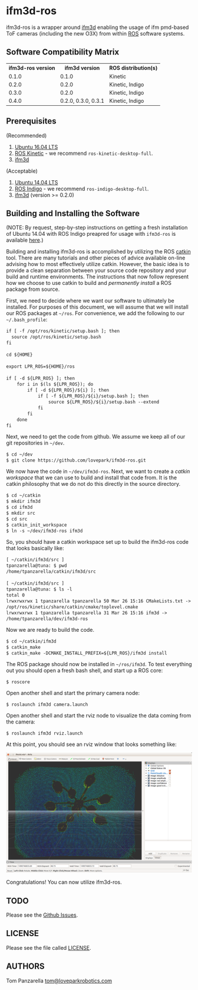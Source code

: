 ifm3d-ros
=========
ifm3d-ros is a wrapper around [ifm3d](https://github.com/lovepark/ifm3d)
enabling the usage of ifm pmd-based ToF cameras (including the new O3X) from
within [ROS](http://ros.org) software systems.

Software Compatibility Matrix
-----------------------------
<table>
  <tr>
    <th>ifm3d-ros version</th>
    <th>ifm3d version</th>
    <th>ROS distribution(s)</th>
  </tr>
  <tr>
    <td>0.1.0</td>
    <td>0.1.0</td>
    <td>Kinetic</td>
  </tr>
  <tr>
    <td>0.2.0</td>
    <td>0.2.0</td>
    <td>Kinetic, Indigo</td>
  </tr>
  <tr>
    <td>0.3.0</td>
    <td>0.2.0</td>
    <td>Kinetic, Indigo</td>
  </tr>
  <tr>
    <td>0.4.0</td>
    <td>0.2.0, 0.3.0, 0.3.1</td>
    <td>Kinetic, Indigo</td>
  </tr>
</table>

Prerequisites
-------------

(Recommended)

1. [Ubuntu 16.04 LTS](http://www.ubuntu.com)
2. [ROS Kinetic](http://www.ros.org/install) - we recommend `ros-kinetic-desktop-full`.
3. [ifm3d](https://github.com/lovepark/ifm3d)

(Acceptable)

1. [Ubuntu 14.04 LTS](http://www.ubuntu.com)
2. [ROS Indigo](http://wiki.ros.org/indigo/Installation) - we recommend `ros-indigo-desktop-full`.
3. [ifm3d](https://github.com/lovepark/ifm3d) (version >= 0.2.0)

Building and Installing the Software
------------------------------------
(NOTE: By request, step-by-step instructions on getting a fresh installation of
Ubuntu 14.04 with ROS Indigo preapred for usage with `ifm3d-ros` is available
[here](doc/indigo.md).)

Building and installing ifm3d-ros is accomplished by utilizing the ROS
[catkin](http://wiki.ros.org/catkin) tool. There are many tutorials and other
pieces of advice available on-line advising how to most effectively utilize
catkin. However, the basic idea is to provide a clean separation between your
source code repository and your build and runtime environments. The
instructions that now follow represent how we choose to use catkin to build and
_permanently install_ a ROS package from source.

First, we need to decide where we want our software to ultimately be
installed. For purposes of this document, we will assume that we will install
our ROS packages at `~/ros`. For convenience, we add the following to our
`~/.bash_profile`:

```
if [ -f /opt/ros/kinetic/setup.bash ]; then
  source /opt/ros/kinetic/setup.bash
fi

cd ${HOME}

export LPR_ROS=${HOME}/ros

if [ -d ${LPR_ROS} ]; then
    for i in $(ls ${LPR_ROS}); do
        if [ -d ${LPR_ROS}/${i} ]; then
            if [ -f ${LPR_ROS}/${i}/setup.bash ]; then
                source ${LPR_ROS}/${i}/setup.bash --extend
            fi
        fi
    done
fi
```

Next, we need to get the code from github. We assume we keep all of our git
repositories in `~/dev`.

```
$ cd ~/dev
$ git clone https://github.com/lovepark/ifm3d-ros.git
```

We now have the code in `~/dev/ifm3d-ros`. Next, we want to create a _catkin
workspace_ that we can use to build and install that code from. It is the
catkin philosophy that we do not do this directly in the source directory.

```
$ cd ~/catkin
$ mkdir ifm3d
$ cd ifm3d
$ mkdir src
$ cd src
$ catkin_init_workspace
$ ln -s ~/dev/ifm3d-ros ifm3d
```

So, you should have a catkin workspace set up to build the ifm3d-ros code that
looks basically like:

```
[ ~/catkin/ifm3d/src ]
tpanzarella@tuna: $ pwd
/home/tpanzarella/catkin/ifm3d/src

[ ~/catkin/ifm3d/src ]
tpanzarella@tuna: $ ls -l
total 0
lrwxrwxrwx 1 tpanzarella tpanzarella 50 Mar 26 15:16 CMakeLists.txt -> /opt/ros/kinetic/share/catkin/cmake/toplevel.cmake
lrwxrwxrwx 1 tpanzarella tpanzarella 31 Mar 26 15:16 ifm3d -> /home/tpanzarella/dev/ifm3d-ros
```

Now we are ready to build the code.

```
$ cd ~/catkin/ifm3d
$ catkin_make
$ catkin_make -DCMAKE_INSTALL_PREFIX=${LPR_ROS}/ifm3d install
```

The ROS package should now be installed in `~/ros/ifm3d`. To test everything
out you should open a fresh bash shell, and start up a ROS core:

    $ roscore

Open another shell and start the primary camera node:

    $ roslaunch ifm3d camera.launch

Open another shell and start the rviz node to visualize the data coming from
the camera:

    $ roslaunch ifm3d rviz.launch

At this point, you should see an rviz window that looks something like:

![rviz1](doc/figures/rviz_sample.png)

Congratulations! You can now utilize ifm3d-ros.

TODO
----

Please see the [Github Issues](https://github.com/lovepark/ifm3d-ros/issues).

LICENSE
-------

Please see the file called [LICENSE](LICENSE).

AUTHORS
-------

Tom Panzarella <tom@loveparkrobotics.com>
